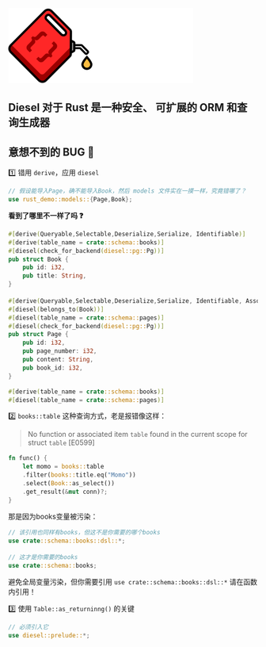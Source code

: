 <img src="./logo.svg"/>

## Diesel 对于 Rust 是一种安全、 可扩展的 ORM 和查询生成器

## 意想不到的 BUG :bug:

:one: 错用 `derive`，应用 `diesel`

```rust
// 假设能导入Page，确不能导入Book，然后 models 文件实在一摸一样，究竟错哪了？
use rust_demo::models::{Page,Book};
```
**看到了哪里不一样了吗 :question:**

```rust
#[derive(Queryable,Selectable,Deserialize,Serialize, Identifiable)]
#[derive(table_name = crate::schema::books)]
#[diesel(check_for_backend(diesel::pg::Pg))]
pub struct Book {
    pub id: i32,
    pub title: String,
}

#[derive(Queryable,Selectable,Deserialize,Serialize, Identifiable, Associations)]
#[diesel(belongs_to(Book))]
#[diesel(table_name = crate::schema::pages)]
#[diesel(check_for_backend(diesel::pg::Pg))]
pub struct Page {
    pub id: i32,
    pub page_number: i32,
    pub content: String,
    pub book_id: i32,
}
```

```rust
#[derive(table_name = crate::schema::books)]
#[diesel(table_name = crate::schema::pages)]
```

:two: `books::table` 这种查询方式，老是报错像这样：

> No function or associated item `table` found in the current scope for struct `table` [E0599]

```rust
fn func() {
    let momo = books::table
    .filter(books::title.eq("Momo"))
    .select(Book::as_select())
    .get_result(&mut conn)?;
}
```

那是因为books变量被污染：

```rust
// 该引用也同样有books，但这不是你需要的哪个books
use crate::schema::books::dsl::*;

// 这才是你需要的books
use crate::schema::books;
```

避免全局变量污染，但你需要引用 `use crate::schema::books::dsl::*` 请在函数内引用！

:three: 使用 `Table::as_returninng()` 的关键

```rust
// 必须引入它
use diesel::prelude::*;
```